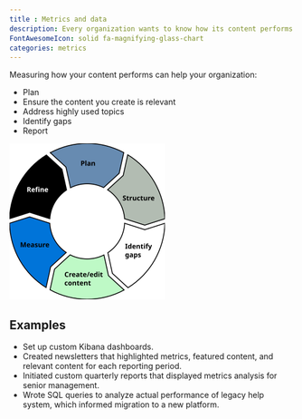 ```yaml
---
title : Metrics and data
description: Every organization wants to know how its content performs. I have extensive experience implementing and monitoring content metrics.
FontAwesomeIcon: solid fa-magnifying-glass-chart
categories: metrics
---
```


 Measuring how your content performs can help your organization:

- Plan
- Ensure the content you create is relevant
- Address highly used topics
- Identify gaps
- Report

![Content lifecycle](/assets/images/content-lifecycle.png)

## Examples

- Set up custom Kibana dashboards.
- Created newsletters that highlighted metrics, featured content, and relevant content for each reporting period.
- Initiated custom quarterly reports that displayed metrics analysis for senior management.
- Wrote SQL queries to analyze actual performance of legacy help system, which informed migration to a new platform.
